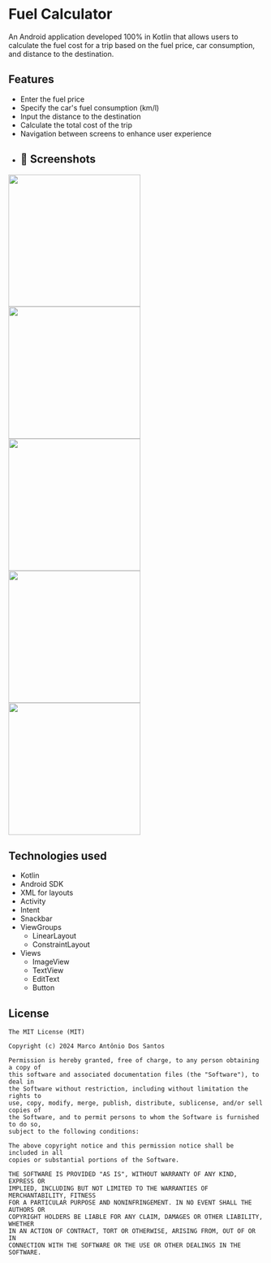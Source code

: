 # Fuel Calculator
An Android application developed 100% in Kotlin that allows users to calculate the fuel cost for a trip based on the fuel price, car consumption, and distance to the destination.
## Features 
- Enter the fuel price
- Specify the car's fuel consumption (km/l)
- Input the distance to the destination
- Calculate the total cost of the trip
- Navigation between screens to enhance user experience
- ## 📸 Screenshots
<img src="https://github.com/user-attachments/assets/1e37b964-284e-4111-8a52-43b78ee4e113" width=260/> <img src="https://github.com/user-attachments/assets/ab22d3f5-5d58-45d0-858e-92b9a47f2917" width=260/> <img src="https://github.com/user-attachments/assets/327b55c3-4aa5-4af8-88de-d15c2c3742fe" width=260/> <img src="https://github.com/user-attachments/assets/ce07663c-ed08-4993-b9a9-bcffcef8afbe"  width=260/> <img src="https://github.com/user-attachments/assets/da955a81-5a60-4ab5-89aa-461e8018d63c" width=260>
## Technologies used
- Kotlin
- Android SDK
- XML for layouts
- Activity
- Intent
- Snackbar
- ViewGroups
  - LinearLayout
  - ConstraintLayout
- Views
  - ImageView
  - TextView
  - EditText
  - Button     
## License
```
The MIT License (MIT)

Copyright (c) 2024 Marco Antônio Dos Santos

Permission is hereby granted, free of charge, to any person obtaining a copy of
this software and associated documentation files (the "Software"), to deal in
the Software without restriction, including without limitation the rights to
use, copy, modify, merge, publish, distribute, sublicense, and/or sell copies of
the Software, and to permit persons to whom the Software is furnished to do so,
subject to the following conditions:

The above copyright notice and this permission notice shall be included in all
copies or substantial portions of the Software.

THE SOFTWARE IS PROVIDED "AS IS", WITHOUT WARRANTY OF ANY KIND, EXPRESS OR
IMPLIED, INCLUDING BUT NOT LIMITED TO THE WARRANTIES OF MERCHANTABILITY, FITNESS
FOR A PARTICULAR PURPOSE AND NONINFRINGEMENT. IN NO EVENT SHALL THE AUTHORS OR
COPYRIGHT HOLDERS BE LIABLE FOR ANY CLAIM, DAMAGES OR OTHER LIABILITY, WHETHER
IN AN ACTION OF CONTRACT, TORT OR OTHERWISE, ARISING FROM, OUT OF OR IN
CONNECTION WITH THE SOFTWARE OR THE USE OR OTHER DEALINGS IN THE SOFTWARE.
